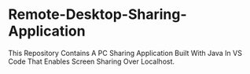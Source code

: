 # Remote-Desktop-Sharing-Application
This Repository Contains A PC Sharing Application Built With Java In VS Code That Enables Screen Sharing Over Localhost.
